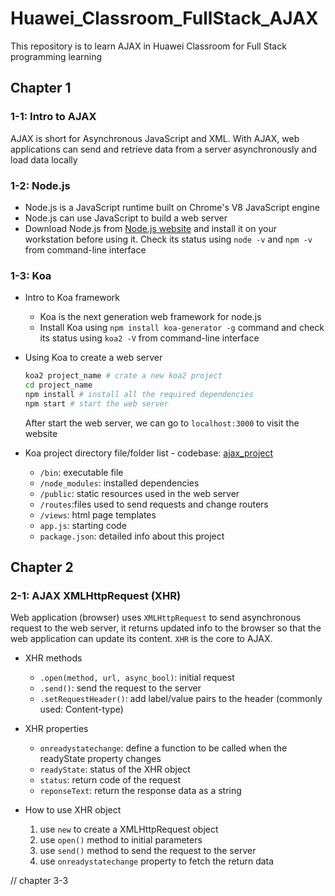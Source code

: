# Huawei_Classroom_FullStack_AJAX

This repository is to learn AJAX in Huawei Classroom for Full Stack programming learning

## Chapter 1

### 1-1: Intro to AJAX

AJAX is short for Asynchronous JavaScript and XML. With AJAX, web applications can send and retrieve data from a server asynchronously and load data locally

### 1-2: Node.js

* Node.js is a JavaScript runtime built on Chrome's V8 JavaScript engine
* Node.js can use JavaScript to build a web server
* Download Node.js from [Node.js website](https://nodejs.org/en/) and install it on your workstation before using it. Check its status using `node -v` and `npm -v` from command-line interface

### 1-3: Koa
* Intro to Koa framework
    * Koa is the next generation web framework for node.js
    * Install Koa using `npm install koa-generator -g` command and check its status using `koa2 -V` from command-line interface
    
* Using Koa to create a web server
    ```bash
    koa2 project_name # crate a new koa2 project
    cd project_name
    npm install # install all the required dependencies
    npm start # start the web server
    ```
    After start the web server, we can go to `localhost:3000` to visit the website
    
* Koa project directory file/folder list - codebase: [ajax_project](https://github.com/SteveZhao13/Huawei_Classroom_FullStack_JavaScript/blob/master/ajax_project)

    * `/bin`: executable file
    * `/node_modules`: installed dependencies
    * `/public`: static resources used in the web server
    * `/routes`:files used to send requests and change routers
    * `/views`: html page templates
    * `app.js`: starting code
    * `package.json`: detailed info about this project

## Chapter 2

### 2-1: AJAX XMLHttpRequest (XHR)

Web application (browser) uses `XMLHttpRequest` to send asynchronous request to the web server, it returns updated info to the browser so that the web application can update its content. `XHR` is the core to AJAX.

* XHR methods
    * `.open(method, url, async_bool)`: initial request
    * `.send()`: send the request to the server
    * `.setRequestHeader()`: add label/value pairs to the header (commonly used: Content-type)
    
* XHR properties
    * `onreadystatechange`: define a function to be called when the readyState property changes
    * `readyState`: status of the XHR object
    * `status`: return code of the request
    * `reponseText`: return the response data as a string
    
* How to use XHR object
    1. use `new` to create a XMLHttpRequest object
    2. use `open()` method to initial parameters
    3. use `send()` method to send the request to the server
    4. use `onreadystatechange` property to fetch the return data
    
// chapter 3-3